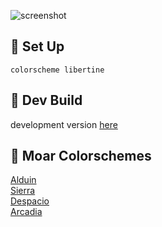 ![screenshot](https://user-images.githubusercontent.com/11221489/33523917-008fb6f4-d7c7-11e7-92d3-07571e3cd816.png)

:space_invader: Set Up
------

```VimL
colorscheme libertine 
```

:crescent_moon: Dev Build
----------------------------
development version [here](https://github.com/AlessandroYorba/Libertine/tree/nightly)

:octopus: Moar Colorschemes
-------
[Alduin](https://github.com/AlessandroYorba/Alduin)<br>
[Sierra](https://github.com/AlessandroYorba/Sierra)<br>
[Despacio](https://github.com/AlessandroYorba/Despacio)<br>
[Arcadia](https://github.com/AlessandroYorba/Arcadia)<br>

